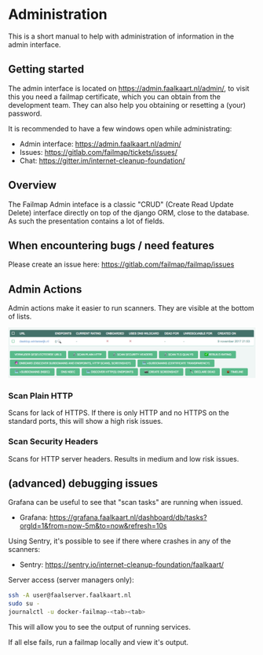 # Administration

This is a short manual to help with administration of information in the admin interface.

## Getting started
The admin interface is located on https://admin.faalkaart.nl/admin/, to visit this you
need a failmap certificate, which you can obtain from the development team. They can also
help you obtaining or resetting a (your) password.

It is recommended to have a few windows open while administrating:

- Admin interface: https://admin.faalkaart.nl/admin/
- Issues: https://gitlab.com/failmap/tickets/issues/
- Chat: https://gitter.im/internet-cleanup-foundation/

## Overview
The Failmap Admin inteface is a classic "CRUD" (Create Read Update Delete) interface directly
on top of the django ORM, close to the database. As such the presentation contains a lot of fields.

## When encountering bugs / need features
Please create an issue here: https://gitlab.com/failmap/failmap/issues

## Admin Actions
Admin actions make it easier to run scanners. They are visible at the bottom of lists.

![admin actions](administration/admin_actions.png)


### Scan Plain HTTP
Scans for lack of HTTPS. If there is only HTTP and no HTTPS on the standard ports, this will show a high risk issues.


### Scan Security Headers
Scans for HTTP server headers. Results in medium and low risk issues.

###





## (advanced) debugging issues
Grafana can be useful to see that "scan tasks" are running when issued.

- Grafana: https://grafana.faalkaart.nl/dashboard/db/tasks?orgId=1&from=now-5m&to=now&refresh=10s

Using Sentry, it's possible to see if there where crashes in any of the scanners:

- Sentry: https://sentry.io/internet-cleanup-foundation/faalkaart/

Server access (server managers only):

```bash
ssh -A user@faalserver.faalkaart.nl
sudo su -
journalctl -u docker-failmap-<tab><tab>
```

This will allow you to see the output of running services.

If all else fails, run a failmap locally and view it's output.

